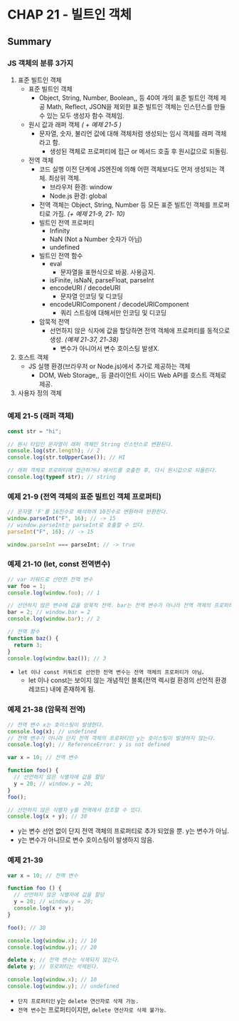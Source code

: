 # CHAP 21 - 빌트인 객체

## Summary

<aside>

### JS 객체의 분류 3가지

1. 표준 빌트인 객체
   - 표준 빌트인 객체
     - Object, String, Number, Boolean,, 등 40여 개의 표준 빌트인 객체 제공
       Math, Reflect, JSON을 제외한 표준 빌트인 객체는 인스턴스를 만들 수 있는 모두 생성자 함수 객체임.
   - 원시 값과 래퍼 객체 _( + 예제 21-5 )_
     - 문자열, 숫자, 불리언 값에 대해 객체처럼 생성되는 임시 객체를 래퍼 객체라고 함.
       - 생성된 객체로 프로퍼티에 접근 or 메서드 호출 후 원시값으로 되돌림.
   - 전역 객체
     - 코드 실행 이전 단계에 JS엔진에 의해 어떤 객체보다도 먼저 생성되는 객체. 최상위 객체.
       - 브라우저 환경: window
       - Node.js 환경: global
     - 전역 객체는 Object, String, Number 등 모든 표준 빌트인 객체를 프로퍼티로 가짐. _(+ 예제 21-9, 21- 10)_
     - 빌트인 전역 프로퍼티
       - Infinity
       - NaN (Not a Number 숫자가 아님)
       - undefined
     - 빌트인 전역 함수
       - eval
         - 문자열을 표현식으로 바꿈. 사용금지.
       - isFinite, isNaN, parseFloat, parseInt
       - encodeURI / decodeURI
         - 문자열 인코딩 및 디코딩
       - encodeURIComponent / decodeURIComponent
         - 쿼리 스트링에 대해서만 인코딩 및 디코딩
     - 암묵적 전역
       - 선언하지 않은 식자에 값을 할당하면 전역 객체에 프로퍼티를 동적으로 생성. _(예제 21-37, 21-38)_
         - 변수가 아니어서 변수 호이스팅 발생X.
2. 호스트 객체
   - JS 실행 환경(브라우저 or Node.js)에서 추가로 제공하는 객체
     - DOM, Web Storage,, 등 클라이언트 사이드 Web API를 호스트 객체로 제공.
3. 사용자 정의 객체

</aside>

##

### 예제 21-5 (래퍼 객체)

```jsx
const str = "hi";

// 원시 타입인 문자열이 래퍼 객체인 String 인스턴스로 변환된다.
console.log(str.length); // 2
console.log(str.toUpperCase()); // HI

// 래퍼 객체로 프로퍼티에 접근하거나 메서드를 호출한 후, 다시 원시값으로 되돌린다.
console.log(typeof str); // string
```

### 예제 21-9 (전역 객체의 표준 빌트인 객체 프로퍼티)

```jsx
// 문자열 'F'를 16진수로 해석하여 10진수로 변환하여 반환한다.
window.parseInt("F", 16); // -> 15
// window.parseInt는 parseInt로 호출할 수 있다.
parseInt("F", 16); // -> 15

window.parseInt === parseInt; // -> true
```

### 예제 21-10 (let, const 전역변수)

```jsx
// var 키워드로 선언한 전역 변수
var foo = 1;
console.log(window.foo); // 1

// 선언하지 않은 변수에 값을 암묵적 전역. bar는 전역 변수가 아니라 전역 객체의 프로퍼티다.
bar = 2; // window.bar = 2
console.log(window.bar); // 2

// 전역 함수
function baz() {
  return 3;
}
console.log(window.baz()); // 3
```

- `let 이나 const 키워드로 선언한 전역 변수는 전역 객체의 프로퍼티가 아님`**.**
  - let 이나 const는 보이지 않는 개념적인 블록(전역 렉시컬 환경의 선언적 환경 레코드) 내에 존재하게 됨.

### 예제 21-38 (암묵적 전역)

```jsx
// 전역 변수 x는 호이스팅이 발생한다.
console.log(x); // undefined
// 전역 변수가 아니라 단지 전역 객체의 프로퍼티인 y는 호이스팅이 발생하지 않는다.
console.log(y); // ReferenceError: y is not defined

var x = 10; // 전역 변수

function foo() {
  // 선언하지 않은 식별자에 값을 할당
  y = 20; // window.y = 20;
}
foo();

// 선언하지 않은 식별자 y를 전역에서 참조할 수 있다.
console.log(x + y); // 30
```

- y는 변수 선언 없이 단지 전역 객체의 프로퍼티로 추가 되었을 뿐. y는 변수가 아님.
- y는 변수가 아니므로 변수 호이스팅이 발생하지 않음.

### 예제 21-39

```jsx
var x = 10; // 전역 변수

function foo () {
  // 선언하지 않은 식별자에 값을 할당
  y = 20; // window.y = 20;
  console.log(x + y);
}

foo(); // 30

console.log(window.x); // 10
console.log(window.y); // 20

delete x; // 전역 변수는 삭제되지 않는다.
delete y; // 프로퍼티는 삭제된다.

console.log(window.x); // 10
console.log(window.y); // undefined
```

- `단지 프로퍼티인` y는 `delete 연산자로 삭제 가능.`
- `전역 변수`는 프로퍼티이지만, `delete 연산자로 삭제 불가능`.

